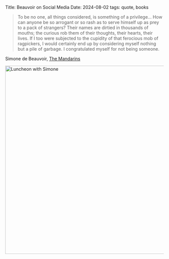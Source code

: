 Title: Beauvoir on Social Media
Date: 2024-08-02
tags: quote, books

> To be no one, all things considered, is something of a privilege... How can anyone be so arrogant or so rash as to serve himself up as prey to a pack of strangers? Their names are dirtied in thousands of mouths; the curious rob them of their thoughts, their hearts, their lives. If I too were subjected to the cupidity of that ferocious mob of ragpickers, I would certainly end up by considering myself nothing but a pile of garbage. I congratulated myself for not being someone.

Simone de Beauvoir, [The Mandarins](https://en.wikipedia.org/wiki/The_Mandarins)

<a href="https://www.flickr.com/photos/pigmonkey/53898707394/in/dateposted/" title="Luncheon with Simone"><img src="https://live.staticflickr.com/65535/53898707394_a83e3e5274_c.jpg" width="800" height="600" alt="Luncheon with Simone"/></a>
